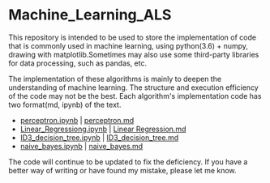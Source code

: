 # Machine_Learning_ALS
This repository is intended to be used to store the implementation of code that is commonly used in machine learning, using python(3.6) + numpy, drawing with matplotlib.Sometimes may also use some third-party libraries for data processing, such as pandas, etc.

The implementation of these algorithms is mainly to deepen the understanding of machine learning. The structure and execution efficiency of the code may not be the best. Each algorithm's implementation code has two format(md, ipynb) of the text.

* [perceptron.ipynb](./perceptron.ipynb) | [perceptron.md](./perceptron.md)
* [Linear_Regressiong.ipynb](./Linear_Regression.ipynb) | [Linear Regression.md](./Linear_Regression.md) 
* [ID3_decision_tree.ipynb](./ID3_decision_tree.ipynb) | [ID3_decision_tree.md](./ID3_decision_tree.md)
* [naive_bayes.ipynb](./naive_bayes.ipynb) | [naive_bayes.md](./naive_bayes.md)

The code will continue to be updated to fix the deficiency. If you have a better way of writing or have found my mistake, please let me know.

